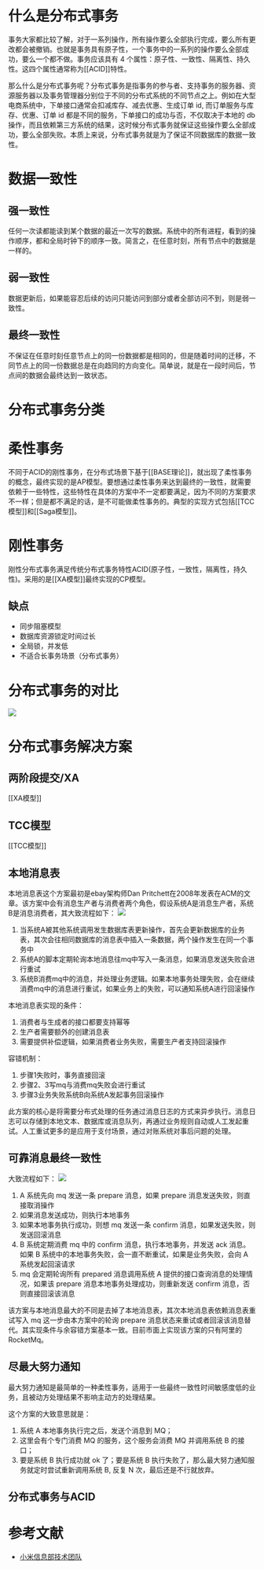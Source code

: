 # 什么是分布式事务
事务大家都比较了解，对于一系列操作，所有操作要么全部执行完成，要么所有更改都会被撤销。也就是事务具有原子性，一个事务中的一系列的操作要么全部成功，要么一个都不做。事务应该具有 4 个属性：原子性、一致性、隔离性、持久性。这四个属性通常称为[[ACID]]特性。

那么什么是分布式事务呢？分布式事务是指事务的参与者、支持事务的服务器、资源服务器以及事务管理器分别位于不同的分布式系统的不同节点之上。例如在大型电商系统中，下单接口通常会扣减库存、减去优惠、生成订单 id, 而订单服务与库存、优惠、订单 id 都是不同的服务，下单接口的成功与否，不仅取决于本地的 db 操作，而且依赖第三方系统的结果，这时候分布式事务就保证这些操作要么全部成功，要么全部失败。本质上来说，分布式事务就是为了保证不同数据库的数据一致性。

# 数据一致性
## 强一致性
任何一次读都能读到某个数据的最近一次写的数据。系统中的所有进程，看到的操作顺序，都和全局时钟下的顺序一致。简言之，在任意时刻，所有节点中的数据是一样的。

## 弱一致性
数据更新后，如果能容忍后续的访问只能访问到部分或者全部访问不到，则是弱一致性。

## 最终一致性
不保证在任意时刻任意节点上的同一份数据都是相同的，但是随着时间的迁移，不同节点上的同一份数据总是在向趋同的方向变化。简单说，就是在一段时间后，节点间的数据会最终达到一致状态。

# 分布式事务分类
# 柔性事务
不同于ACID的刚性事务，在分布式场景下基于[[BASE理论]]，就出现了柔性事务的概念，最终实现的是AP模型。要想通过柔性事务来达到最终的一致性，就需要依赖于一些特性，这些特性在具体的方案中不一定都要满足，因为不同的方案要求不一样；但是都不满足的话，是不可能做柔性事务的。典型的实现方式包括[[TCC模型]]和[[Saga模型]]。

# 刚性事务
刚性分布式事务满足传统分布式事务特性ACID(原子性，一致性，隔离性，持久性)。采用的是[[XA模型]]最终实现的CP模型。

## 缺点
- 同步阻塞模型
- 数据库资源锁定时间过长
- 全局锁，并发低
- 不适合长事务场景（分布式事务）

# 分布式事务的对比
![](https://tva1.sinaimg.cn/large/008eGmZEgy1gndlm1mfbcj30we0g0mzv.jpg)

# 分布式事务解决方案
## 两阶段提交/XA
[[XA模型]]

## TCC模型
[[TCC模型]]

## 本地消息表
本地消息表这个方案最初是ebay架构师Dan Pritchett在2008年发表在ACM的文章。该方案中会有消息生产者与消费者两个角色，假设系统A是消息生产者，系统B是消息消费者，其大致流程如下：
![](https://tva1.sinaimg.cn/large/008eGmZEgy1gndlxni4yxj30xc0feq51.jpg)
1.  当系统A被其他系统调用发生数据库表更新操作，首先会更新数据库的业务表，其次会往相同数据库的消息表中插入一条数据，两个操作发生在同一个事务中
2.  系统A的脚本定期轮询本地消息往mq中写入一条消息，如果消息发送失败会进行重试
3.  系统B消费mq中的消息，并处理业务逻辑。如果本地事务处理失败，会在继续消费mq中的消息进行重试，如果业务上的失败，可以通知系统A进行回滚操作

本地消息表实现的条件：
1.  消费者与生成者的接口都要支持幂等
2.  生产者需要额外的创建消息表
3.  需要提供补偿逻辑，如果消费者业务失败，需要生产者支持回滚操作

容错机制：
1.  步骤1失败时，事务直接回滚
2.  步骤2、3写mq与消费mq失败会进行重试
3.  步骤3业务失败系统B向系统A发起事务回滚操作

此方案的核心是将需要分布式处理的任务通过消息日志的方式来异步执行。消息日志可以存储到本地文本、数据库或消息队列，再通过业务规则自动或人工发起重试。人工重试更多的是应用于支付场景，通过对账系统对事后问题的处理。

## 可靠消息最终一致性
大致流程如下：
![](https://tva1.sinaimg.cn/large/008eGmZEgy1gndm0e13tfj315w0o443c.jpg)

1. A 系统先向 mq 发送一条 prepare 消息，如果 prepare 消息发送失败，则直接取消操作
2. 如果消息发送成功，则执行本地事务
3. 如果本地事务执行成功，则想 mq 发送一条 confirm 消息，如果发送失败，则发送回滚消息
4. B 系统定期消费 mq 中的 confirm 消息，执行本地事务，并发送 ack 消息。如果 B 系统中的本地事务失败，会一直不断重试，如果是业务失败，会向 A 系统发起回滚请求
5. mq 会定期轮询所有 prepared 消息调用系统 A 提供的接口查询消息的处理情况，如果该 prepare 消息本地事务处理成功，则重新发送 confirm 消息，否则直接回滚该消息

该方案与本地消息最大的不同是去掉了本地消息表，其次本地消息表依赖消息表重试写入 mq 这一步由本方案中的轮询 prepare 消息状态来重试或者回滚该消息替代。其实现条件与余容错方案基本一致。目前市面上实现该方案的只有阿里的 RocketMq。

## 尽最大努力通知
最大努力通知是最简单的一种柔性事务，适用于一些最终一致性时间敏感度低的业务，且被动方处理结果不影响主动方的处理结果。

这个方案的大致意思就是：
1.  系统 A 本地事务执行完之后，发送个消息到 MQ；
2.  这里会有个专门消费 MQ 的服务，这个服务会消费 MQ 并调用系统 B 的接口；
3.  要是系统 B 执行成功就 ok 了；要是系统 B 执行失败了，那么最大努力通知服务就定时尝试重新调用系统 B, 反复 N 次，最后还是不行就放弃。

## 分布式事务与ACID


# 参考文献
- [小米信息部技术团队](https://xiaomi-info.github.io/2020/01/02/distributed-transaction/)